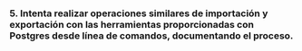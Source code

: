 ### 5. Intenta realizar operaciones similares de importación y exportación con las herramientas proporcionadas con Postgres desde línea de comandos, documentando el proceso.